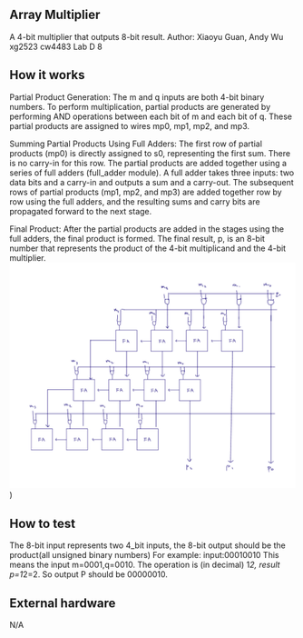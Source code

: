 <!---

This file is used to generate your project datasheet. Please fill in the information below and delete any unused
sections.

You can also include images in this folder and reference them in the markdown. Each image must be less than
512 kb in size, and the combined size of all images must be less than 1 MB.
-->
## Array Multiplier

A 4-bit multiplier that outputs 8-bit result.
Author: Xiaoyu Guan, Andy Wu
        xg2523 cw4483
        Lab D 8


## How it works

Partial Product Generation:
The m and q inputs are both 4-bit binary numbers. To perform multiplication, partial products are generated by performing AND operations between each bit of m and each bit of q. These partial products are assigned to wires mp0, mp1, mp2, and mp3.

Summing Partial Products Using Full Adders:
The first row of partial products (mp0) is directly assigned to s0, representing the first sum. There is no carry-in for this row.
The partial products are added together using a series of full adders (full_adder module). A full adder takes three inputs: two data bits and a carry-in and outputs a sum and a carry-out.
The subsequent rows of partial products (mp1, mp2, and mp3) are added together row by row using the full adders, and the resulting sums and carry bits are propagated forward to the next stage.

Final Product:
After the partial products are added in the stages using the full adders, the final product is formed.
The final result, p, is an 8-bit number that represents the product of the 4-bit multiplicand and the 4-bit multiplier.
![multiplier circuit](screenshot.jpg))

## How to test

The 8-bit input represents two 4_bit inputs, the 8-bit output should be the product(all unsigned binary numbers)
For example:
input:00010010
This means the input m=0001,q=0010. The operation is (in decimal) 1*2, result p=1*2=2. So output P should be 00000010.

## External hardware

N/A
